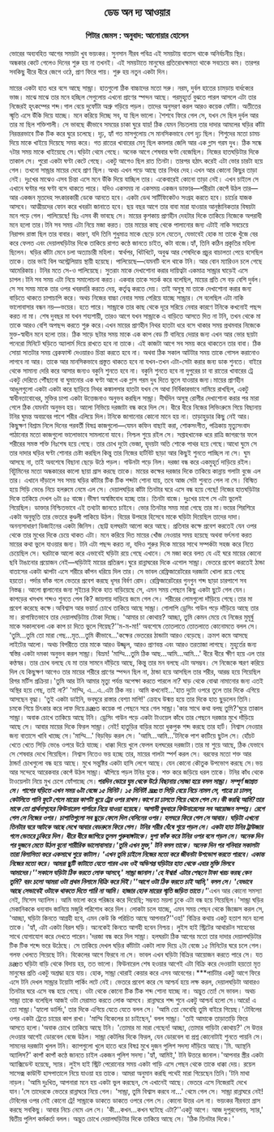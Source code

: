 <div align=center><h2 align=center>ডেড অন দ্য আওয়ার</h4><h3 align=center>পিটার জেমস : অনুবাদ: আনোয়ার হোসেন</h3>
</div>

ভোরের অব্যবহিত আগের সময়টা খুব ভয়ংকর। সুনসান নীরব পবিত্র এই সময়টায় বাতাস থাকে অনির্বচনীয় স্থির। অন্ধকার কেটে গেলেও দিনের শুরু হয় না তখনই। এই সময়টাতে মানুষের প্রতিরোধক্ষমতা থাকে সবচেয়ে কম। তারপর সবকিছু ধীরে ধীরে জেগে ওঠে, প্রাণ ফিরে পায়। শুরু হয় নতুন একটা দিন।

মায়ের একটা হাত ধরে বসে আছে সান্ড্রা। হাতগুলো ঠিক বাচ্চাদের মতো সরু। নরম, দুর্বল হাতের চামড়ায় বার্ধক্যের ভাজ। মাঝে মাঝে তার মনে হচ্ছিল সেগুলোয় এখনো প্রাণের স্পন্দন আছে। পরমুহূর্তে বুঝতে পারল আসলে এটা তার নিজেরই হৃৎকম্পের শব্দ।গাল বেয়ে দুফোঁটা অশ্রু গড়িয়ে পড়ল। তাদের অনুসরণ করল আরও কয়েক ফোঁটা। অতীতের স্মৃতি এসে উঁকি দিয়ে যাচ্ছে। মনে করিয়ে দিচ্ছে সব, যা ছিল ভালো। শৈশবে ফিরে গেল সে, যখন সে ছিল দুর্বল আর তার মা ছিল শক্তিশালী। সে ভাবছে কীভাবে সময়ের চাকা ঘুরে যায়! ঠিক যেমন নিচতলায় তার দাদার আমলের ঘড়ির কাঁটা নিরন্তরভাবে টিক টিক করে ঘুরে চলেছে। দৃঢ়, হ্যাঁ গত মাসগুলোয় সে মানসিকভাবে বেশ দৃঢ় ছিল। শিশুদের মতো চামচ দিয়ে মাকে খাইয়ে দিয়েছে সময় করে। গত রাতের খাবারের মেনু ছিল কমলার জেলি আর এক গ্লাস গরম দুধ। ঠিক সন্ধে ৭টার সময় মাকে খাইয়েছে সে।ঘড়িটা থেমে গেছে। অনেক আগে শেষবার ঘণ্টা বেজেছিল। নিজের হাতঘড়িটার দিকে তাকাল সে। পুরো একটা ঘণ্টা কেটে গেছে। একটু আগেও ছিল রাত তিনটা। তারপর হঠাৎ করেই এটা ভোর চারটা হয়ে গেল। তখনো সান্ড্রার মায়ের দেহে প্রাণ ছিল। অথচ এখন পড়ে আছে তার নিথর দেহ।এখন আর কোনো কিছুর তাড়া নেই। দুঃখের মাঝেও এসব চিন্তা এসে মনে উঁকি দিয়ে যাচ্ছিল তার। একেবারেই কোনো তাড়া নেই। এখন চাইলে সে এখানে ঘণ্টার পর ঘণ্টা বসে থাকতে পারে। যদিও একসময় না একসময় একজন ডাক্তার—শরীরটা কেপেঁ উঠল তার—আর একজন মৃতদেহ সৎকারকারী ডেকে আনতে হবে। একটা ডেথ সার্টিফিকেটও সংগ্রহ করতে হবে। চার্চের যাজক আসবে। আত্মীয়দের ফোন করে খবরটা জানাতে হবে। ছয় বছর আগে তার বাবা মারা যাওয়ার আনুষ্ঠানিকতার বিষয়টা মনে পড়ে গেল। পালিয়েছে! ছিঃ এসব কী ভাবছে সে। মায়ের কৃশকায় প্রাণহীন দেহটার দিকে তাকিয়ে নিজেকে অপরাধী মনে হলো তার।টনি সব সময় এটা নিয়ে মজা করত। তার মায়ের কাছ থেকে পালানোর জন্য এটাই নাকি সবচেয়ে নিরাপদ রাস্তা ছিল তার বাবার। কারণ, যদি তিনি শুধুমাত্র মাকে ছেড়ে চলে যেতেন, যেভাবেই হোক মা তাকে খুঁজে বের করে ফেলত এবং দেয়ালঘড়িটার দিকে তাকিয়ে রাগত কণ্ঠে জানতে চাইত, কটা বাজে।হ্যাঁ, তিনি কঠিন প্রকৃতির মহিলা ছিলেন। ঘড়ির কাঁটা মেনে চলা অত্যাচারী মহিলা। স্বার্থপর, খিটখিটে, অবুঝ আর শেষদিকে প্রচুর বাচালতা পেয়ে বসেছিল তাকে। তার ভাই বিল অস্ট্রেলিয়ায় স্থায়ী হয়েছে। পালিয়েছে—যেমনটি বলে থাকে টনি। আর বোন ম্যারিওন চলে গেছে আমেরিকায়। টনির মতে সে-ও পালিয়েছে। সুতরাং মাকে দেখাশোনা করার দায়িত্বটা একমাত্র সান্ড্রার ঘাড়েই এসে চাপল।টনি সব সময় এটা নিয়ে সমালোচনা করত। একবার তাকে সতর্ক করে বলেছিল, মায়ের প্রতি সে বড় বেশি দুর্বল। সে সব সময় মাকে তার ওপর খবরদারি করতে দেয়, কর্তৃত্ব করতে দেয়। তাই অসুস্থ মা তাকে দেখাশোনা করার জন্য বাড়িতে থাকতে চাপাচাপি করে। অথচ নিজের বাচ্চা নেবার সময় পেরিয়ে যাচ্ছে সান্ড্রার। সে বলেছিল এটা নাকি ভালোবাসার বন্ধন নয়—ভয়ের। হতে পারে। সান্ড্রাকে তার কাছ থেকে দূরে সরিয়ে নেবার কারণে টনিকে কখনোই পছন্দ করত না মা। শেষ দুবছর মা যখন শয্যশায়ী, তারও আগে যখন সান্ড্রাকে এ বাড়িতে আসতে দিত না টনি, তখন থেকে মা তাকে আরও বেশি অপছন্দ করতে শুরু করে।এখন মায়ের প্রাণহীন নিথর হাতটা ধরে বসে থাকার সময় প্রথমবার নিজেকে মুক্ত-স্বাধীন মনে হলো তার। ঠিক সাড়ে ছটার সময় মাকে এক কাপ বেড টি বানিয়ে দেয়ার জন্য এখন আর ভোর ছয়টা পনেরো মিনিটে ঘড়িতে অ্যালার্ম দিয়ে রাখতে হবে না তাকে। এই কাজটা আগে সব সময় করে থাকতেন তার বাবা। ঠিক সোয়া সাতটার সময় ব্রেকফাস্ট দেওয়ারও চিন্তা করতে হবে না। অথবা ঠিক সকাল আটটার সময় তাকে গোসল করানোও লাগবে না আর। তাকে আর মানসিকভাবে প্রস্তুত থাকতে হবে না যখন-তখন এটা-সেটা করার জন্য ডাক শুনতে। বাইরে থেকে সামান্য দেরি করে আসার জন্যও বকুনি শুনতে হবে না। বকুনি শুনতে হবে না দুপুরের চা বা রাতের খাবারের ট্রে একটু দেরিতে পৌঁছানো বা ঘুমানোর এক ঘণ্টা আগে এক গ্লাস গরম দুধ দিতে ভুলে যাওয়ার জন্য।মায়ের প্রাণহীন আঙুলগুলো একটা একটা করে ছাড়িয়ে নিথর কঙ্কালসার হাতটা যখন সে আধা নির্বিকারভাবে নামিয়ে রাখছিল, একটু স্বাধীনতাবোধের, মুক্তির চাপা একটা উত্তেজনাও অনুভব করছিল সান্ড্রা। দীর্ঘদিন অসুস্থ রোগীর দেখাশোনা করার পর মারা গেলে ঠিক যেমনটা অনুভব হয়। আলো নিভিয়ে দরজাটা বন্ধ করে দিল সে। ধীরে ধীরে নিজের লিভিংরুমে গিয়ে বিছানায় টনির ঘুমন্ত অবয়বের পাশে শরীর এলিয়ে দিল।টনিকে জাগানোর কোনো মানে হয় না। তাড়াহুড়ার কিছু নেই আর। কিছুক্ষণ বিশ্রাম নিলে দিনের পরবর্তী বিষণ্ন কাজগুলো—যেমন কফিন বাছাই করা, শোকসংগীত, পত্রিকায় মৃত্যুসংবাদ পাঠানোর মতো কাজগুলো ভালোভাবে সামলানো যাবে। নিশ্চল শুয়ে রইল সে। সপ্তাহখানেক ধরে রাত্রি জাগরণের ফলে শরীরের সমস্ত শক্তি নিঃশেষ হয়ে গেছে। তার চোখ দুটো ভেজা, হৃদয়টা অতি শোকে পাথর হয়ে গেছে।আধো ঘুমে সে তার দাদার ঘড়ির ঘণ্টা শোনার চেষ্টা করছিল কিন্তু তার নিজের হার্টবিট ছাড়া আর কিছুই শুনতে পাচ্ছিল না সে। ঘুম আসছে না, তাই অবশেষে বিছানা ছেড়ে উঠে পড়ল। গাউনটা পড়ে নিল। দরজা বন্ধ করে একমুহূর্ত দাড়িয়ে রইল। বিটুমিনের মতো অন্ধকারের কালো ছায়া গ্রাস করছে তাকে। মায়ের কক্ষের দরজার দিকে তাকিয়ে কান্নায় গলাটা বুজে এল তার। এখানে দাঁড়ালে সব সময় ঘড়ির কাঁটার টিক টিক শব্দটা শোনা যায়, তবে আজ সেটা শুনতে পেল না সে। বিস্মিত হয়ে সিড়ি ভেঙে নিচে হলরুমে নেমে এল সে। দেয়ালঘড়ির কাঁটা তিনটার ঘরে এসে বন্ধ হয়ে গেছে! নিজের হাতঘড়িটার দিকে তাকিয়ে দেখল ৬টা ৪৫ বাজে।ভীষণ অস্বস্তিবোধ হচ্ছে তার। তিনটা বাজে। দুঃখের চাপে সে এটা ভুলেই গিয়েছিল। ডাক্তার নিশ্চিতভাবে এই তথ্যটা জানতে চাইবে। ভোর তিনটার সময় মারা গেছে তার মা।ভয়ের শিরশিরে একটা অনুভূতি তার ভেতরে কুণ্ডলী পাকিয়ে উঠল। বিয়ের উপহার হিসেবে মাকে ঘড়িটা দিয়েছিল তাদের দাদা। অনন্যসাধারণ ডিজাইনের একটা জিনিস। ছোট্ট হলঘরটা আলো করে আছে। প্রতিবার কক্ষে প্রবেশ করতেই যেন ওপর থেকে তার মুখের দিকে চেয়ে থাকত এটা। মনে করিয়ে দিত মায়ের খোঁজ নেওয়ার সময় হয়েছে অথবা ভর্ৎসনা করত মায়ের কথা ভুলে যাওয়ার জন্য। টনি এটা পছন্দ করত না, যদিও শুরুর দিকে মায়ের সাথে সম্পর্কটা সহজ করে নিতে চেয়েছিল সে। ঘরটাকে আলো করে এভাবেই ঘড়িটা রয়ে গেছে এখানে। সে মজা করে বলত যে এই ঘরে মায়ের কোনো ছবি টাঙানোর প্রয়োজন নেই—ঘড়িটাই মায়ের প্রতিরূপ।ঘুরে রান্নাঘরের দিকে এগোল সান্ড্রা। ভেতরে প্রবেশ করতেই ঠান্ডা বাতাসের একটা ঝাপটা এসে শরীরে কাঁপন ধরিয়ে দিল তার। সে ভাবল রেফ্রিজারেটরের দরজাটা খোলা রয়ে গেছে হয়তো। পর্দার ফাঁক গলে ভেতরে প্রবেশ করছে ধূসর বির্বণ রোদ। রেফ্রিজারেটরের গুনগুন শব্দ ছাড়া চারপাশে সব নিস্তব্ধ। আলো জ্বালানোর জন্য সুইচের দিকে হাত বাড়িয়েছে সে, এমন সময় পেছনে কিছু একটা ছুটে গেল যেন। কাপড়ের খসখস শব্দও শুনতে পেল কি? জায়গায় দাড়িয়ে জমে গেল সে। শরীরের লোমগুলো দাঁড়িয়ে গেছে।তার মা প্রবেশ করেছে কক্ষে।অবিশ্বাস আর ভয়ার্ত চোখে তাকিয়ে আছে সান্ড্রা। গোলাপি ড্রেসিং গাউন পড়ে দাঁড়িয়ে আছে তার মা। রাগান্বিতভাবে তার দেয়ালঘড়িটায় টোকা দিচ্ছে। 'আমার চা কোথায়? আচ্ছা, তুমি কেমন মেয়ে যে নিজের মুমূর্ষু মাকে সকালবেলা এক কাপ চা দিতে ভুলে গিয়েছ?''ম-ম-মা!' অবশেষে তোতলাতে তোতলাতে কোনোমতে বলল সে। 'তুমি...তুমি তো মারা গেছ...মৃত...তুমি কীভাবে...'কক্ষের ভেতরের ঠান্ডাটা আরও বেড়েছে। ক্রমশ কমে আসছে লাইটের আলো। অথচ বিপরীতে তার মাকে আরও উজ্জ্বল, আরও প্রাণবন্ত এবং আরও তরতাজা লাগছে। মুহূর্তের জন্য স্বস্তির একটা দমকা অনুভব করল সান্ড্রা। বিভ্রম! 'মাম্মি...তুমি ঠিক আছ...আমি...আমি...' ধীরে ধীরে ক্ষীণ হয়ে এল তার কণ্ঠস্বর। তার চোখ বলছে যে মা তার সামনে দাঁড়িয়ে আছে, কিন্তু তার মন বলছে এটা অসম্ভব। সে নিজেকে স্মরণ করিয়ে দিল যে কিছুক্ষণ আগেও তার মায়ের শরীরে প্রাণের স্পন্দন ছিল না, ঠান্ডা হয়ে আসছিল তার শরীর, আরম্ভ হয়ে গিয়েছিল রিগর মর্টিস প্রক্রিয়া।'তুমি আর টনি আমার মৃত্যু পর্যন্ত অপেক্ষা করতে পারলে না? ঘাড় থেকে বোঝা নামানোর জন্য এতই অস্থির হয়ে গেছ, তাই না?' 'মাম্মি, এ...এ..এটা ঠিক নয়। আমি কখনোই...'হাত দুটো ওপরে তুলে তার দিকে এগিয়ে আসছেন বৃদ্ধা। 'তুই একটা ডাইনি, ভবঘুরে রাস্তার বেশ্যা মাগি!' ক্রোধে উন্মত্ত হয়ে তার দিকে হাত ছুড়লেন তিনি। চমকে গিয়ে চিৎকার করে লাফ দিয়ে দ্রæত কয়েক পা পেছনে সরে গেল সান্ড্রা।'কার সাথে কথা বলছ তুমি?'ঘুরে তাকাল সান্ড্রা। অবাক চোখে তাকিয়ে আছে টনি। ড্রেসিং গাউন পড়ে একটা টাওয়েল কাঁধে তার পেছনে দরজার মুখে দাঁড়িয়ে আছে সে। আবার মায়ের দিকে ফিরল সান্ড্রা। নেই! হাতুড়ির বাড়ির মতো ধুকপুক শব্দ করছে তার হার্ট। নিশ্বাস নেওয়ার জন্য বাতাসে খাবি খাচ্ছে সে।'মাম্মি...' বিড়বিড় করল সে। 'আমি...আমি...'টনিকে পাশ কাটিয়ে ছুটল সে। হোঁচট খেতে খেতে সিড়ি ভেঙে ওপরে উঠে যাচ্ছে। ধাক্কা দিয়ে খুলে ফেলল হলঘরের দরজাটা।তার মা শুয়ে আছে, ঠিক যেভাবে সে শেষবার দেখে গিয়েছিল। নিশ্বাস নিতেও ভয় হচ্ছে তার, মায়ের গালটা স্পর্শ করল সে। বরফের মতো শক্ত আর ঠান্ডা! চোখগুলো বন্ধ হয়ে আছে। মুখে সন্তুষ্টির একটা হাসি লেগে আছে। যেন কোনো কৌতুক উপভোগ করছে সে।ভয় আর সন্দেহে আরেকবার কেপেঁ উঠল সান্ড্রা। ঝাঁপিয়ে পড়ল টনির বুকে। শক্ত করে জড়িয়ে ধরল তাকে। টনির কাঁধ থেকে টাওয়েলটা নিয়ে মুখ চেপে ফোঁপাচ্ছে সে।***পরদিন ভোরে ঘুম থেকে উঠে বিছানায় সোজা হয়ে বসল সান্ড্রা। সম্পূর্ণ জাগ্রত সে। পাশের ঘড়িতে এখন সময় ৬টা বেজে ১৫ মিনিট। ১৫ মিনিট! দ্রæত সিড়ি বেয়ে নিচে নামল সে, পাত্রে চা ঢালল, কেটলিতে পানি ফুটে গেলে মায়ের কাপটা ধুয়ে ট্রের ওপর রাখল।কাপে চা ঢালতে গিয়ে থেমে গেল সে।কী করছি আমি?তার মাকে তো প্রার্থনাগৃহের ফিউনারেল পার্লারে নিয়ে যাওয়া হয়েছে। আগামী বুধবারে ফিউনারেলের সব আয়োজন সম্পন্ন। রেগে গেল সে নিজের ওপর। চাপাতিগুলো সব ছুড়ে ফেলে দিল বেসিনের ওপর। হলঘরে ফিরে গেল সে আবার। ঘড়িটা এখনো তিনটার ঘরে আটকে আছে দেখে আবার বেডরুমে ফিরে গেল। টনির শরীর ঘেঁষে শুয়ে পড়ল সে। একটা হাত টনির ট্রাউজার গলে ভেতরে ঢুকিয়ে দিল। ধীরে ধীরে জাগিয়ে তুলল পুরুষাঙ্গটাকে। দুপা ফাঁক করে টনির ওপর বসে পড়ল সে। অনেক দিন পর দুজনে মেতে উঠল বুনো শারীরিক ভালোবাসায়।'তুমি এখন মুক্ত,' টনি বলল তাকে। অনেক দিন পর শনিবার সকালটা তারা বিলাসিতা করে একসাথে শুয়ে কাটাল। 'এখন তুমি চাইলে নিজের মতো করে জীবনটা উপভোগ করতে পারবে। একান্ত নিজের মতো করে। আমরা ছুটি কাটাতে যেতে পারব এবং ওই অভিশপ্ত ঘড়িটার হাত থেকে এবার মুক্তি মিলবে আমাদের।''সকালে ঘড়িটা ঠিক করতে লোক আসবে,' সান্ড্রা জানাল।'হে ঈশ্বর! এটার পেছনে টাকা খরচ করছ কেন তুমি? বরং চলো আমরা ওটা প্রথম নিলামে বিক্রি করে দিই।''আগে ওটা ঠিক করতে চাই আমি,' বলল সে। 'যেভাবে আছে সেভাবেই ওটাকে থাকতে দিতে পারি না আমি। হাজার হোক মায়ের স্মৃতি জড়িত তাতে।'***'এখন আর কোনো সমস্যা নেই, মিসেস অ্যালিস। আমি ভালো করে পরিষ্কার করে দিয়েছি; সম্ভবত ময়লা ঢুকে এটা বন্ধ হয়ে গিয়েছিল।'সান্ড্রা ঘড়ির মেকানিককে ধন্যবাদ জানিয়ে মজুরি পরিশোধ করে দিল। লোকটা চলে যাচ্ছে, এমন সময় পেছন থেকে জিজ্ঞেস করল সে, 'আচ্ছা, ঘড়িটা কিনতে আগ্রহী হবে, এমন কেউ কি পরিচিত আছে আপনার?''ওহ!' বিক্রির কথায় একটু হতাশ মনে হলো তাকে। 'হ্যাঁ, এটা একটা বিরল ঘড়ি। অনেকেই কিনতে আগহী হবেন নিশ্চয়। লুইস হাই স্ট্রিটের আথারটন সাহেবের সাথে যোগাযোগ করে দেখতে পারেন।'দরজা বন্ধ করে দিল সান্ড্রা। হলঘরটা ঠিক আগের মতো তার দাদার দেয়ালঘড়িটার টিক টিক শব্দে ভরে উঠেছে। সে তাকিয়ে দেখল ঘড়ির কাঁটাটা একটা লাফ দিয়ে ২টা বেজে ১৫ মিনিটের ঘরে চলে গেল।গলফ খেলতে গিয়েছে টনি। বিকেলের আগে ফিরবে না সে। ভাবল এখন ঘড়িটা বিক্রির আয়োজন করতে পারে সে। যত দ্রæত ঘড়িটা বাড়ি থেকে বিদায় হয়, তত ভালো। ফিউনারেল শেষ হওয়ার আগেই এটা বিক্রি করে দেওয়াটা হয়তো মৃত মানুষের প্রতি একটু অশ্রদ্ধা হয়ে যায়। হোক, সান্ড্রা থোরাই কেয়ার করে এসব আবেগের।***পাচঁটার একটু আগে ফিরে এসে টনি দেখল সান্ড্রার টয়োটা পার্কিং লটে নেই। ভেতরে প্রবেশ করে সে আশ্চর্য হয়ে লক্ষ করল, দেয়ালঘড়িটা আবারও তিনটার ঘরে এসে বন্ধ হয়ে গেছে। ওটা থেকে কোনো টিক টিক শব্দ শোনা যাচ্ছে না। অদ্ভুত তো! সে ভাবল। অথচ সান্ড্রা তাকে বলেছিল আজই ওটা মেরামত করতে লোক আসবে। রান্নাঘরে শব্দ শুনে একটু আশ্চর্য হলো সে।আরে! এ তো সান্ড্রা।'হ্যালো ডার্লিং,' তার দিকে এগিয়ে যেতে যেতে বলল সে। 'আমি তো ভেবেছি তুমি বাইরে গিয়েছ।'টেবিলের ওপর একটা ট্রেতে চায়ের কাপ রাখা। 'মাম্মি বিকেলের চা চাইছেন,' বলল সান্ড্রা। 'তাই আমাকে তাড়াতাড়ি ফিরে আসতে হলো।'অবাক চোখে তাকিয়ে আছে টনি। 'তোমার মা মারা গেছেন! আচ্ছা, তোমার গাড়িটা কোথায়?' সে উত্তর দেওয়ার আগেই ডোরবেল বেজে উঠল। সান্ড্রা কেটলির দিকে ফিরল, যেন ডোরবেল বা প্রশ্ন কোনোটাই শুনতে পায়নি সে।সামনের দরজাটা খুলল টনি। ক্যাপগুলো খুলে হাতে ধরে বিষণ্ন মুখে দুজন পুলিশ সদস্য দাঁড়িয়ে আছে।'মি. অ্যান্থনি অ্যালিস?' কাপাঁ কাপাঁ কণ্ঠে জানতে চাইল একজন পুলিশ সদস্য।'হ্যাঁ, আমিই,' টনি উত্তরে জানাল।'আপনার স্ত্রীর একটা অ্যাক্সিডেন্ট হয়েছে, স্যার। লুইস হাই স্ট্রিট পেরোনোর সময় একটা গাড়ি এসে পেছন থেকে তাকে ধাক্কা দেয়। রয়েল সাসেক্স কাউন্টি হাসপাতালে নিয়ে যাওয়া হয় তাকে। আমরা অনুমান করছি পথেই মারা গিয়েছেন তিনি।'টনি মাথা নাড়ল। 'আমি দুঃখিত, আপনারা মনে হয় একটা ভুল করছেন, সে এখানেই আছে। ভেতরে এসে নিজেরাই দেখে যান।'সে তাদেরকে ভেতরে রান্নাঘরে নিয়ে গেল। 'সান্ড্রা, তুমি বিশ্বাস করবে না...' থেমে গেল সে। সান্ড্রা রান্নাঘরে নেই! টেবিলের ওপর নেই কোনো ট্রে! সান্ড্রাকে ডাকতে ডাকতে ওপরে গেল সে। কোনো উত্তর এল না। ভয়ংকর নীরবতা গ্রাস করছে সবকিছু। আবার নিচে নেমে এল সে। 'কী...কখন...কখন ঘটেছে এটা?''একটু আগে। আজ দুপুরবেলায়, স্যার,' দ্বিতীয় পুলিশ কর্মকর্তা বলল। অদ্ভুত চোখে দেয়ালঘড়িটার দিকে তাকিয়ে আছে সে। 'ঠিক তিনটার দিকে।'


